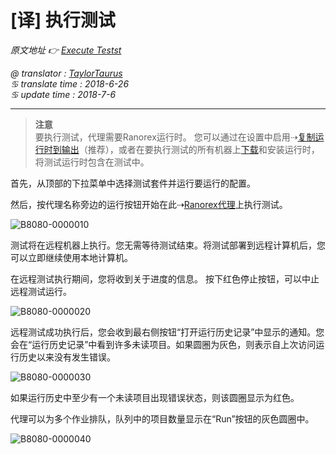 # [译] 执行测试

*原文地址 👉 [Execute Testst][0]*

*@ translator : [TaylorTaurus](https://github.com/taylortaurus)*    
*♋ translate time : 2018-6-26*    
*♋ update time : 2018-7-6*  

---

> **注意**  
> 要执行测试，代理需要Ranorex运行时。 您可以通过在设置中启用⇢[复制运行时到输出][1]（推荐），或者在要执行测试的所有机器上[下载][2]和安装运行时，将测试运行时包含在测试中。

首先，从顶部的下拉菜单中选择测试套件并运行要运行的配置。

然后，按代理名称旁边的运行按钮开始在此⇢[Ranorex代理][3]上执行测试。

![B8080-0000010](https://gitee.com/taylortaurus/RX_UserGuide_GitBook_Picbed/raw/master/RanorexRemote/B8080-0000010.png)  

测试将在远程机器上执行。您无需等待测试结束。将测试部署到远程计算机后，您可以立即继续使用本地计算机。

在远程测试执行期间，您将收到关于进度的信息。 按下红色停止按钮，可以中止远程测试运行。

![B8080-0000020](https://gitee.com/taylortaurus/RX_UserGuide_GitBook_Picbed/raw/master/RanorexRemote/B8080-0000020.png)  

远程测试成功执行后，您会收到最右侧按钮“打开运行历史记录”中显示的通知。您会在“运行历史记录”中看到许多未读项目。如果圆圈为灰色，则表示自上次访问运行历史以来没有发生错误。

![B8080-0000030](https://gitee.com/taylortaurus/RX_UserGuide_GitBook_Picbed/raw/master/RanorexRemote/B8080-0000030.png)

如果运行历史中至少有一个未读项目出现错误状态，则该圆圈显示为红色。

代理可以为多个作业排队，队列中的项目数量显示在“Run”按钮的灰色圆圈中。

![B8080-0000040](https://gitee.com/taylortaurus/RX_UserGuide_GitBook_Picbed/raw/master/RanorexRemote/B8080-0000040.png)

[0]: https://www.ranorex.com/help/latest/ranorex-studio-advanced/ranorex-remote/executing-tests/
[1]: ..\\..\\..\\Ranorex_Studio_system_details\Settings_and_configuration\[译]Ranorex录制器设置.html
[2]: https://www.ranorex.com/download-archive/
[3]: .\[译]Ranorex代理.html




